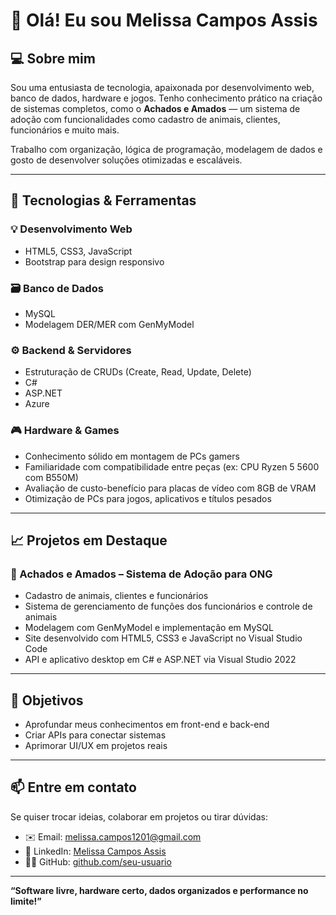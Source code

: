 # 👋 Olá! Eu sou Melissa Campos Assis  

## 💻 Sobre mim

Sou uma entusiasta de tecnologia, apaixonada por desenvolvimento web, banco de dados, hardware e jogos. Tenho conhecimento prático na criação de sistemas completos, como o **Achados e Amados** — um sistema de adoção com funcionalidades como cadastro de animais, clientes, funcionários e muito mais.

Trabalho com organização, lógica de programação, modelagem de dados e gosto de desenvolver soluções otimizadas e escaláveis.

---

## 🚀 Tecnologias & Ferramentas

### 💡 Desenvolvimento Web
- HTML5, CSS3, JavaScript  
- Bootstrap para design responsivo

### 🗃️ Banco de Dados
- MySQL  
- Modelagem DER/MER com GenMyModel

### ⚙️ Backend & Servidores
- Estruturação de CRUDs (Create, Read, Update, Delete)  
- C#  
- ASP.NET  
- Azure

### 🎮 Hardware & Games
- Conhecimento sólido em montagem de PCs gamers  
- Familiaridade com compatibilidade entre peças (ex: CPU Ryzen 5 5600 com B550M)  
- Avaliação de custo-benefício para placas de vídeo com 8GB de VRAM  
- Otimização de PCs para jogos, aplicativos e títulos pesados

---

## 📈 Projetos em Destaque

### 🐶 Achados e Amados – Sistema de Adoção para ONG
- Cadastro de animais, clientes e funcionários  
- Sistema de gerenciamento de funções dos funcionários e controle de animais  
- Modelagem com GenMyModel e implementação em MySQL  
- Site desenvolvido com HTML5, CSS3 e JavaScript no Visual Studio Code  
- API e aplicativo desktop em C# e ASP.NET via Visual Studio 2022

---

## 🎯 Objetivos

- Aprofundar meus conhecimentos em front-end e back-end  
- Criar APIs para conectar sistemas  
- Aprimorar UI/UX em projetos reais

---

## 📫 Entre em contato

Se quiser trocar ideias, colaborar em projetos ou tirar dúvidas:

- ✉️ Email: melissa.campos1201@gmail.com  
- 💼 LinkedIn: [Melissa Campos Assis](https://www.linkedin.com/in/melissa-campos-assis-10b439271)  
- 🧑‍💻 GitHub: [github.com/seu-usuario](https://github.com/seu-usuario)

---

**“Software livre, hardware certo, dados organizados e performance no limite!”**
